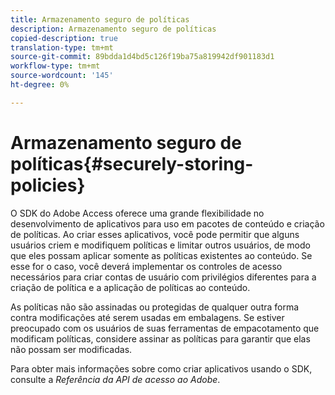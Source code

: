 ```yaml
---
title: Armazenamento seguro de políticas
description: Armazenamento seguro de políticas
copied-description: true
translation-type: tm+mt
source-git-commit: 89bdda1d4bd5c126f19ba75a819942df901183d1
workflow-type: tm+mt
source-wordcount: '145'
ht-degree: 0%

---
```



# Armazenamento seguro de políticas{#securely-storing-policies}

O SDK do Adobe Access oferece uma grande flexibilidade no desenvolvimento de aplicativos para uso em pacotes de conteúdo e criação de políticas. Ao criar esses aplicativos, você pode permitir que alguns usuários criem e modifiquem políticas e limitar outros usuários, de modo que eles possam aplicar somente as políticas existentes ao conteúdo. Se esse for o caso, você deverá implementar os controles de acesso necessários para criar contas de usuário com privilégios diferentes para a criação de política e a aplicação de políticas ao conteúdo.

As políticas não são assinadas ou protegidas de qualquer outra forma contra modificações até serem usadas em embalagens. Se estiver preocupado com os usuários de suas ferramentas de empacotamento que modificam políticas, considere assinar as políticas para garantir que elas não possam ser modificadas.

Para obter mais informações sobre como criar aplicativos usando o SDK, consulte a *Referência da API de acesso ao Adobe*.
